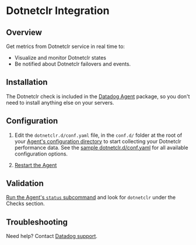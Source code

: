 # Dotnetclr Integration

## Overview

Get metrics from Dotnetclr service in real time to:

* Visualize and monitor Dotnetclr states
* Be notified about Dotnetclr failovers and events.

## Installation

The Dotnetclr check is included in the [Datadog Agent][1] package, so you don't need to install anything else on your servers.

## Configuration

1. Edit the `dotnetclr.d/conf.yaml` file, in the `conf.d/` folder at the root of your [Agent's configuration directory][6] to start collecting your Dotnetclr performance data.
    See the [sample dotnetclr.d/conf.yaml][2] for all available configuration options.

2. [Restart the Agent][5]

## Validation

[Run the Agent's `status` subcommand][2] and look for `dotnetclr` under the Checks section.

## Troubleshooting
Need help? Contact [Datadog support][3].

[1]: https://app.datadoghq.com/account/settings#agent
[2]: https://docs.datadoghq.com/agent/faq/agent-commands/#agent-status-and-information
[3]: https://docs.datadoghq.com/help/
[5]: https://docs.datadoghq.com/agent/faq/agent-commands/#start-stop-restart-the-agent
[6]: https://docs.datadoghq.com/agent/faq/agent-configuration-files/#agent-configuration-directory
